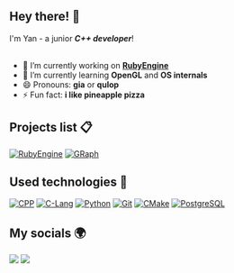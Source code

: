 ## Hey there! 👋
I'm Yan - a junior ___C++ developer___!
<br/><br/>

* 🔭 I’m currently working on __[RubyEngine](https://github.com/qulop/RubyEngine)__
* 🌱 I’m currently learning __OpenGL__ and __OS internals__
* 😄 Pronouns: __gia__ or __qulop__
* ⚡ Fun fact: __i like pineapple pizza__


## Projects list 📋
[![RubyEngine](https://img.shields.io/badge/-RubyEngine-0D1117?style=for-the-badge&logo=cplusplus&logoColor=%2300599C)](https://github.com/qulop/RubyEngine)
[![GRaph](https://img.shields.io/badge/-GRaph-0D1117?style=for-the-badge&logo=cplusplus&logoColor=%2300599C)
](https://github.com/qulop/GRaph)


## Used technologies 🧰
[![CPP](https://img.shields.io/badge/-C%2B%2B-0D1117?style=for-the-badge&logo=cplusplus&logoColor=%2300599C)](https://github.com/qulop)
[![C-Lang](https://img.shields.io/badge/-C-0D1117?style=for-the-badge&logo=c&logoColor=%23A8B9CC)](https://github.com/qulop)
[![Python](https://img.shields.io/badge/-Python-0D1117?style=for-the-badge&logo=python&logoColor=%233776AB)](https://github.com/qulop)
[![Git](https://img.shields.io/badge/-Git-0D1117?style=for-the-badge&logo=git&logoColor=%23F05032)](https://github.com/qulop)
[![CMake](https://img.shields.io/badge/-Cmake-0D1117?style=for-the-badge&logo=cmake&logoColor=%23064F8C)](https://github.com/qulop)
[![PostgreSQL](https://img.shields.io/badge/-PostgreSQL-0D1117?style=for-the-badge&logo=postgresql&logoColor=%234169E1)](https://github.com/qulop)

## My socials 🌍
[<img src="https://img.shields.io/badge/Telegram-black?style=for-the-badge&logo=telegram&logoColor=#"/>](https://t.me/patmonkey)
[<img src="https://img.shields.io/badge/Discrod-black?style=for-the-badge&logo=discord&logoColor=#"/>](https://discord.com/users/878649454226456596)

